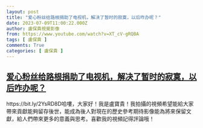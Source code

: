 ```yaml
---
layout: post
title: "爱心粉丝给路根捐助了电视机，解决了暂时的寂寞，以后咋办呢？"
date: 2023-07-09T11:00:22.000Z
author: 盧保貴視覺影像
from: https://www.youtube.com/watch?v=XT_cV-gRQBA
tags: [ 盧保貴 ]
comments: True
categories: [ 盧保貴 ]
---
```

<!--1688900422000-->
[爱心粉丝给路根捐助了电视机，解决了暂时的寂寞，以后咋办呢？](https://www.youtube.com/watch?v=XT_cV-gRQBA)
------

<div>
https://bit.ly/2YsRD8D哈嘍，大家好！我是盧寶貴！我拍攝的視頻希望能給大家帶來貢獻能夠留存後世，能成為後人對現在的歷史參考期待影像能為將來保留文獻，給人們帶來更多的意義與思考。喜歡我的視頻記得評論哦！
</div>
